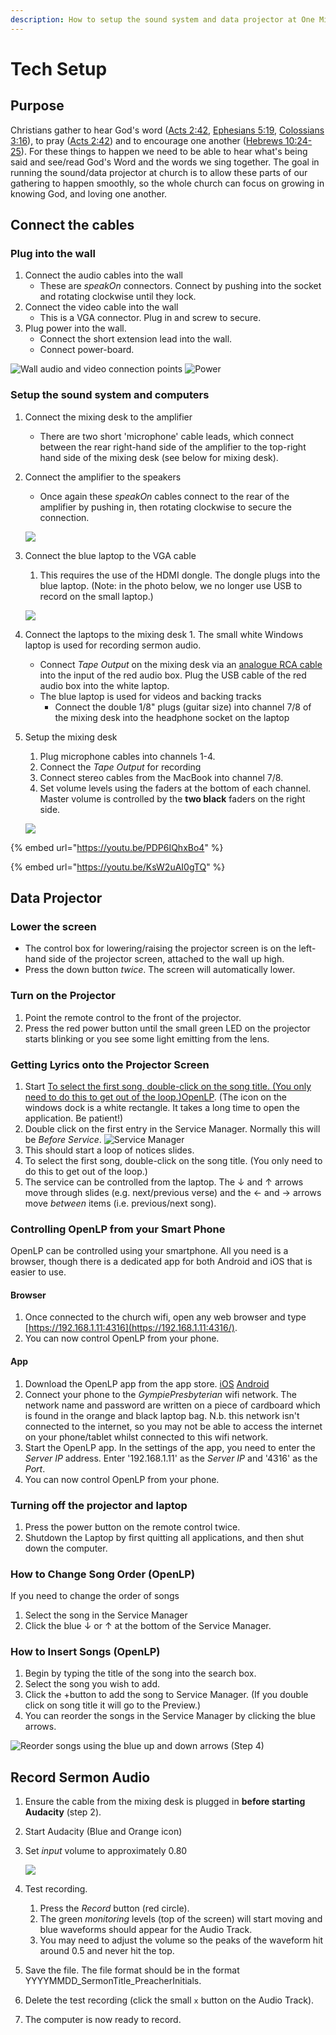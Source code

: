 ```yaml
---
description: How to setup the sound system and data projector at One Mile State School
---
```


# Tech Setup

## Purpose

Christians gather to hear God's word ([Acts 2:42](https://ref.ly/acts2.42), [Ephesians 5:19](https://ref.ly/eph5.19), [Colossians 3:16](https://ref.ly/col3.16)), to pray ([Acts 2:42](https://ref.ly/acts2.42)) and to encourage one another ([Hebrews 10:24-25](https://ref.ly/heb10.24-25)). For these things to happen we need to be able to hear what's being said and see/read God's Word and the words we sing together. The goal in running the sound/data projector at church is to allow these parts of our gathering to happen smoothly, so the whole church can focus on growing in knowing God, and loving one another.

## Connect the cables

### Plug into the wall

1. Connect the audio cables into the wall
   * These are _speakOn_ connectors. Connect by pushing into the socket and rotating clockwise until they lock.
2. Connect the video cable into the wall
   * This is a VGA connector. Plug in and screw to secure.
3. Plug power into the wall.
   * Connect the short extension lead into the wall.
   * Connect power-board.

![Wall audio and video connection points](../.gitbook/assets/wall-setup.jpg) ![Power](../.gitbook/assets/power.jpg)

### Setup the sound system and computers

1. Connect the mixing desk to the amplifier
   * There are two short 'microphone' cable leads, which connect between the rear right-hand side of the amplifier to the top-right hand side of the mixing desk (see below for mixing desk).
2.  Connect the amplifier to the speakers

    * Once again these _speakOn_ cables connect to the rear of the amplifier by pushing in, then rotating clockwise to secure the connection.

    ![](../.gitbook/assets/amplifier-back.jpg)
3.  Connect the blue laptop to the VGA cable

    1. This requires the use of the HDMI dongle. The dongle plugs into the blue laptop. (Note: in the photo below, we no longer use USB to record on the small laptop.)

    ![](../.gitbook/assets/computer-setup-projector.jpg)
4. Connect the laptops to the mixing desk 1. The small white Windows laptop is used for recording sermon audio.
   * Connect _Tape Output_ on the mixing desk via an [analogue RCA cable](https://www.cablewholesale.com/products/audio-video-products/audio-video-cables/product-2rca-ste-1.php) into the input of the red audio box. Plug the USB cable of the red audio box into the white laptop.
   * The blue laptop is used for videos and backing tracks
     * Connect the double 1/8" plugs (guitar size) into channel 7/8 of the mixing desk into the headphone socket on the laptop&#x20;
5.  Setup the mixing desk

    1. Plug microphone cables into channels 1-4.
    2. Connect the _Tape Output_ for recording
    3. Connect stereo cables from the MacBook into channel 7/8.
    4. Set volume levels using the faders at the bottom of each channel. Master volume is controlled by the **two black** faders on the right side.

    ![](../.gitbook/assets/mixer.jpg)

{% embed url="https://youtu.be/PDP6IQhxBo4" %}

{% embed url="https://youtu.be/KsW2uAI0gTQ" %}

## Data Projector

### Lower the screen

* The control box for lowering/raising the projector screen is on the left-hand side of the projector screen, attached to the wall up high.
* Press the down button _twice_. The screen will automatically lower.

### Turn on the Projector

1. Point the remote control to the front of the projector.
2. Press the red power button until the small green LED on the projector starts blinking or you see some light emitting from the lens.

### Getting Lyrics onto the Projector Screen

1. Start [To select the first song, double-click on the song title. (You only need to do this to get out of the loop.)OpenLP](https://openlp.org/). (The icon on the windows dock is a white rectangle. It takes a long time to open the application. Be patient!)
2. Double click on the first entry in the Service Manager. Normally this will be _Before Service_. ![Service Manager](../.gitbook/assets/openlp-service-manager.png)
3. This should start a loop of notices slides.
4. To select the first song, double-click on the song title. (You only need to do this to get out of the loop.)
5. The service can be controlled from the laptop. The ↓ and ↑ arrows move through slides (e.g. next/previous verse) and the ← and → arrows move _between_ items (i.e. previous/next song).

### Controlling OpenLP from your Smart Phone

OpenLP can be controlled using your smartphone. All you need is a browser, though there is a dedicated app for both Android and iOS that is easier to use.

#### Browser

1. Once connected to the church wifi, open any web browser and type [https://192.168.1.11:4316](https://192.168.1.11:4316/).
2. You can now control OpenLP from your phone.

#### App

1. Download the OpenLP app from the app store. [iOS](https://itunes.apple.com/us/app/openlp-remote/id1096218725?mt=8) [Android](https://play.google.com/store/apps/details?id=org.openlp.android2)
2. Connect your phone to the _GympiePresbyterian_ wifi network. The network name and password are written on a piece of cardboard which is found in the orange and black laptop bag. N.b. this network isn't connected to the internet, so you may not be able to access the internet on your phone/tablet whilst connected to this wifi network.
3. Start the OpenLP app. In the settings of the app, you need to enter the _Server IP_ address. Enter '192.168.1.11' as the _Server IP_ and '4316' as the _Port_.
4. You can now control OpenLP from your phone.

### Turning off the projector and laptop

1. Press the power button on the remote control twice.
2. Shutdown the Laptop by first quitting all applications, and then shut down the computer.

### How to Change Song Order (OpenLP)

If you need to change the order of songs

1. Select the song in the Service Manager
2. Click the blue ↓ or ↑ at the bottom of the Service Manager.

### How to Insert Songs (OpenLP)

1. Begin by typing the title of the song into the search box.
2. Select the song you wish to add.
3. Click the +button to add the song to Service Manager. (If you double click on song title it will go to the Preview.)
4. You can reorder the songs in the Service Manager by clicking the blue arrows.

![Reorder songs using the blue up and down arrows (Step 4)](../.gitbook/assets/reorder-songs.jpg)

## Record Sermon Audio

1. Ensure the cable from the mixing desk is plugged in **before starting Audacity** (step 2).
2. Start Audacity (Blue and Orange icon)
3.  Set _input_ volume to approximately 0.80

    ![](../.gitbook/assets/audacity-input.png)
4. Test recording.&#x20;
   1. Press the _Record_ button (red circle).&#x20;
   2. The green _monitoring_ levels (top of the screen) will start moving and blue waveforms should appear for the Audio Track.&#x20;
   3. You may need to adjust the volume so the peaks of the waveform hit around 0.5 and never hit the top.
5. Save the file. The file format should be in the format YYYYMMDD\_SermonTitle\_PreacherInitials.
6. Delete the test recording (click the small `x` button on the Audio Track).
7. The computer is now ready to record.
